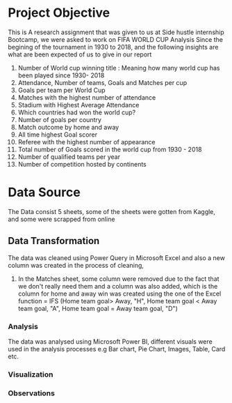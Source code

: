 # Project Objective
This is A research assignment that was given to us at Side hustle internship Bootcamp, we were asked to work on FIFA WORLD CUP Analysis Since the begining of the tournament in 1930 to 2018, and the following insights are what are been expected of us to give in our report
1. Number of World cup winning title : Meaning how many world cup has been played since 1930- 2018
2. Attendance, Number of teams, Goals and Matches per cup
3.  Goals per team per World Cup
4. Matches with the highest number of attendance
5. Stadium with Highest Average Attendance
6. Which countries had won the world cup?
7. Number of goals per country
8.  Match outcome by home and away
9. All time highest Goal scorer
10. Referee with the highest number of appearance
11. Total number of Goals scored in the world cup from 1930 - 2018
12. Number of qualified teams per year
13. Number of competition hosted by continents

# Data Source
The Data consist 5 sheets, some of the sheets were gotten from Kaggle, and some were scrapped from online 

## Data Transformation
The data was cleaned using Power Query in Microsoft Excel and also a new column was created in the process of cleaning, 
1. In the Matches sheet, some column were removed due to the fact that we don't really need them and a column was also added, which is the column for home and away win was created using the one of the Excel function = IFS (Home team goal> Away, "H", Home team goal < Away team goal, "A", Home team goal = Away team goal, "D")

### Analysis
The data was analysed using Microsoft Power BI, different visuals were used in the analysis processes e.g Bar chart, Pie Chart, Images,  Table, Card etc. 


### Visualization

### Observations

